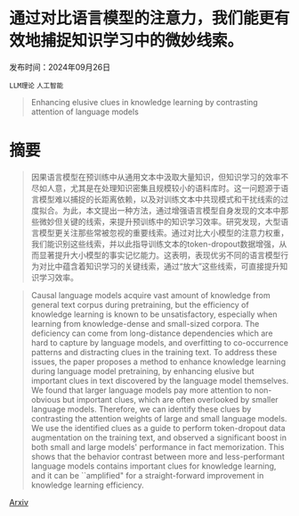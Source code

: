 # 通过对比语言模型的注意力，我们能更有效地捕捉知识学习中的微妙线索。

发布时间：2024年09月26日

`LLM理论` `人工智能`

> Enhancing elusive clues in knowledge learning by contrasting attention of language models

# 摘要

> 因果语言模型在预训练中从通用文本中汲取大量知识，但知识学习的效率不尽如人意，尤其是在处理知识密集且规模较小的语料库时。这一问题源于语言模型难以捕捉的长距离依赖，以及对训练文本中共现模式和干扰线索的过度拟合。为此，本文提出一种方法，通过增强语言模型自身发现的文本中那些微妙但关键的线索，来提升预训练中的知识学习效率。研究发现，大型语言模型更关注那些常被忽视的重要线索。通过对比大小模型的注意力权重，我们能识别这些线索，并以此指导训练文本的token-dropout数据增强，从而显著提升大小模型的事实记忆能力。这表明，表现优劣不同的语言模型行为对比中蕴含着知识学习的关键线索，通过“放大”这些线索，可直接提升知识学习效率。

> Causal language models acquire vast amount of knowledge from general text corpus during pretraining, but the efficiency of knowledge learning is known to be unsatisfactory, especially when learning from knowledge-dense and small-sized corpora. The deficiency can come from long-distance dependencies which are hard to capture by language models, and overfitting to co-occurrence patterns and distracting clues in the training text. To address these issues, the paper proposes a method to enhance knowledge learning during language model pretraining, by enhancing elusive but important clues in text discovered by the language model themselves. We found that larger language models pay more attention to non-obvious but important clues, which are often overlooked by smaller language models. Therefore, we can identify these clues by contrasting the attention weights of large and small language models. We use the identified clues as a guide to perform token-dropout data augmentation on the training text, and observed a significant boost in both small and large models' performance in fact memorization. This shows that the behavior contrast between more and less-performant language models contains important clues for knowledge learning, and it can be ``amplified" for a straight-forward improvement in knowledge learning efficiency.

[Arxiv](https://arxiv.org/abs/2409.17954)